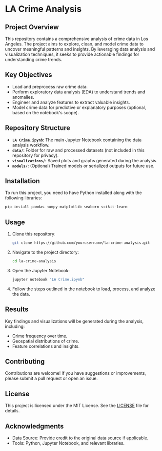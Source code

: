 # LA Crime Analysis

## Project Overview
This repository contains a comprehensive analysis of crime data in Los Angeles. The project aims to explore, clean, and model crime data to uncover meaningful patterns and insights. By leveraging data analysis and visualization techniques, it seeks to provide actionable findings for understanding crime trends.

## Key Objectives
- Load and preprocess raw crime data.
- Perform exploratory data analysis (EDA) to understand trends and anomalies.
- Engineer and analyze features to extract valuable insights.
- Model crime data for predictive or explanatory purposes (optional, based on the notebook's scope).

## Repository Structure
- **`LA Crime.ipynb`**: The main Jupyter Notebook containing the data analysis workflow.
- **`data/`**: Folder for raw and processed datasets (not included in this repository for privacy).
- **`visualizations/`**: Saved plots and graphs generated during the analysis.
- **`models/`**: (Optional) Trained models or serialized outputs for future use.

## Installation
To run this project, you need to have Python installed along with the following libraries:

```bash
pip install pandas numpy matplotlib seaborn scikit-learn
```

## Usage
1. Clone this repository:
    ```bash
    git clone https://github.com/yourusername/la-crime-analysis.git
    ```
2. Navigate to the project directory:
    ```bash
    cd la-crime-analysis
    ```
3. Open the Jupyter Notebook:
    ```bash
    jupyter notebook "LA Crime.ipynb"
    ```
4. Follow the steps outlined in the notebook to load, process, and analyze the data.

## Results
Key findings and visualizations will be generated during the analysis, including:
- Crime frequency over time.
- Geospatial distributions of crime.
- Feature correlations and insights.

## Contributing
Contributions are welcome! If you have suggestions or improvements, please submit a pull request or open an issue.

## License
This project is licensed under the MIT License. See the [LICENSE](LICENSE) file for details.

## Acknowledgments
- Data Source: Provide credit to the original data source if applicable.
- Tools: Python, Jupyter Notebook, and relevant libraries.
